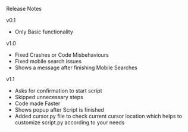 Release Notes

v0.1
* Only Basic functionality 

v1.0
* Fixed Crashes or Code Misbehaviours
* Fixed mobile search issues
* Shows a message after finishing Mobile Searches

v1.1
* Asks for confirmation to start script
* Skipped unnecessary steps
* Code made Faster
* Shows popup after Script is finished
* Added cursor.py file to check current cursor location which helps to customize script.py according to your needs
